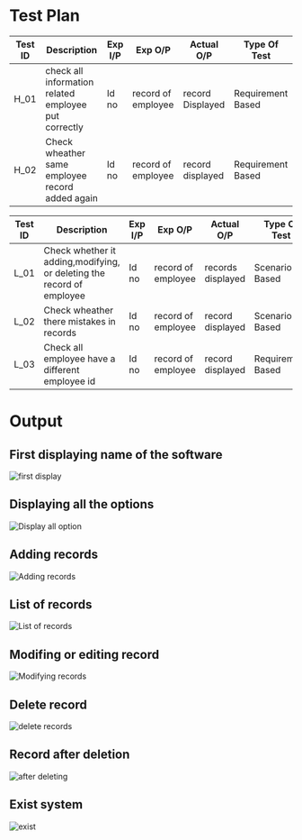 # Test Plan

|Test ID|Description|Exp I/P|Exp O/P|Actual O/P|Type Of Test|
|-----|------|-----|-----|-----|------|
|H_01|check all information related employee put correctly |Id no|record of employee|record Displayed|Requirement Based|
|H_02|Check wheather same employee record added again |Id no|record of employee|record displayed|Requirement Based|

|Test ID|Description|Exp I/P|Exp O/P|Actual O/P|Type Of Test|
|-----|------|-----|-----|-----|------|
|L_01|Check whether it adding,modifying, or deleting the record of employee|Id no|record of employee |records displayed|Scenario Based|
|L_02|Check wheather there mistakes in records  |Id no |record of employee |record displayed|Scenario Based|
|L_03|Check all employee have a different employee id  |Id no |record of employee |record displayed|Requirement Based|


# Output
## First displaying name of the software
![first display](https://user-images.githubusercontent.com/94475720/142781427-be9ba632-27fc-4334-b48c-c157c4910018.jpeg)
## Displaying all the options
![Display all option](https://user-images.githubusercontent.com/94475720/142781504-5ef32db9-a7bb-41ee-af6b-4a8005d3c3d6.png)
## Adding records
![Adding records](https://user-images.githubusercontent.com/94475720/142781527-51876aba-b0f8-46af-83d5-cb4bc83515ec.png)
## List of records
![List of records](https://user-images.githubusercontent.com/94475720/142781598-fc477294-a71a-4ec5-a815-8772e735154c.png)
## Modifing or editing record
![Modifying records](https://user-images.githubusercontent.com/94475720/142781622-258b01e3-f0ac-4eec-8de8-301022f769c6.png)
## Delete record
![delete records](https://user-images.githubusercontent.com/94475720/142781642-47c5d879-aa57-4328-9741-78d1c1a77cf9.png)
## Record after deletion
![after deleting](https://user-images.githubusercontent.com/94475720/142781660-a83a1e67-8923-4b68-9d9f-8d09dbc1d9fe.png)
## Exist system
![exist](https://user-images.githubusercontent.com/94475720/142781717-c6ba0c41-f890-4280-996b-a3d359a64129.png)
